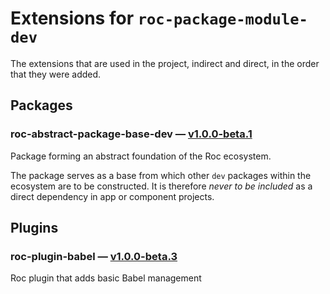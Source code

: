 # Extensions for `roc-package-module-dev`

The extensions that are used in the project, indirect and direct, in the order that they were added.

## Packages
### roc-abstract-package-base-dev — [v1.0.0-beta.1](https://www.npmjs.com/package/roc-abstract-package-base-dev)
Package forming an abstract foundation of the Roc ecosystem.

The package serves as a base from which other `dev` packages within the ecosystem are to be constructed.
It is therefore _never to be included_ as a direct dependency in app or component projects.

## Plugins
### roc-plugin-babel — [v1.0.0-beta.3](https://www.npmjs.com/package/roc-plugin-babel)
Roc plugin that adds basic Babel management
